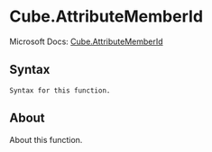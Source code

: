 ---
---

# Cube.AttributeMemberId

Microsoft Docs: [Cube.AttributeMemberId](https://docs.microsoft.com/en-us/powerquery-m/cube-attributememberid)

## Syntax

```
Syntax for this function.
```

## About

About this function.

